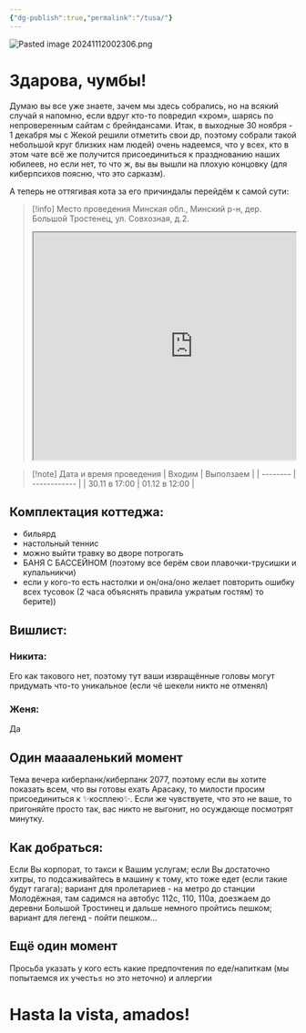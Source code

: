 ```yaml
---
{"dg-publish":true,"permalink":"/tusa/"}
---
```


![Pasted image 20241112002306.png](/img/user/Pasted%20image%2020241112002306.png)
# Здарова, чумбы!

Думаю вы все уже знаете, зачем мы здесь собрались, но на всякий случай я напомню, если вдруг кто-то повредил «хром», шарясь по непроверенным сайтам с брейндансами.
Итак, в выходные 30 ноября - 1 декабря мы с Жекой решили отметить свои др, поэтому собрали такой небольшой круг близких нам людей) очень надеемся, что у всех, кто в этом чате всё же получится присоединиться к празднованию наших юбилеев, но если нет, то что ж, вы вы вышли на плохую концовку (для киберпсихов поясню, что это сарказм).

А теперь не оттягивая кота за его причиндалы перейдём к самой сути:

> [!info] Место проведения
> Минская обл., Минский р-н, дер. Большой Тростенец, ул. Совхозная, д.2.
> <div style="position:relative;overflow:hidden;"><a href="https://yandex.by/maps/157/minsk/?utm_medium=mapframe&utm_source=maps" style="color:#eee;font-size:12px;position:absolute;top:0px;">Minsk</a><a href="https://yandex.by/maps/29630/minsk-district/house/Zk4YcQZjQEwAQFtpfXR0dnlrYw==/?ll=27.713865%2C53.857634&utm_medium=mapframe&utm_source=maps&z=17" style="color:#eee;font-size:12px;position:absolute;top:14px;">Sawgasnaja Street, 2 — Yandex Maps</a><iframe src="https://yandex.by/map-widget/v1/?ll=27.713865%2C53.857634&mode=search&ol=geo&ouri=ymapsbm1%3A%2F%2Fgeo%3Fdata%3DCgoyNDkwMjk2ODA0EqIB0JHQtdC70LDRgNGD0YHRjCwg0JzRltC90YHQutGWINGA0LDRkdC9LCDQndCw0LLQsNC00LLQvtGA0YHQutGWINGB0LXQu9GM0YHQsNCy0LXRgiwg0LLRkdGB0LrQsCDQktGP0LvRltC60ZYg0KLRgNCw0YHRhtGP0L3QtdGGLCDQodCw0Z7Qs9Cw0YHQvdCw0Y8g0LLRg9C70ZbRhtCwLCAyIgoNQrbdQRUrbldC&z=17" width="560" height="400" frameborder="1" allowfullscreen="true" style="position:relative;"></iframe></div>

> [!note] Дата и время проведения
> | Входим | Выползаем |
> | -------- | ------------ |
> | 30.11 в 17:00 | 01.12 в 12:00 |




## Комплектация коттеджа:

- бильярд
- настольный теннис
- можно выйти травку во дворе потрогать
- БАНЯ С БАССЕЙНОМ (поэтому все берём свои плавочки-трусишки и купальникчи)
- если у кого-то есть настолки и он/она/оно желает повторить ошибку всех тусовок (2 часа объяснять правила ужратым гостям) то берите))
## Вишлист: 

### Никита:

Его как такового нет, поэтому тут ваши извращённые головы могут придумать что-то уникальное (если чё шекели никто не отменял)
### Женя: 

Да 

## Один мааааленький момент 

Тема вечера киберпанк/киберпанк 2077, поэтому если вы хотите показать всем, что вы готовы ехать Арасаку, то милости просим присоединиться к ✨косплею✨. Если же чувствуете, что это не ваше, то пригоняйте просто так, вас никто не выгонит, но осуждающе посмотрят минутку.

## Как добраться: 

Eсли Вы корпорат, то такси к Вашим услугам; если Вы достаточно хитры, то подсаживайтесь в машину к тому, кто тоже едет (если такие будут гагага); вариант для пролетариев - на метро до станции Молодёжная, там садимся на автобус 112с, 110, 110а, доезжаем до деревни Большой Тростинец и дальше немного пройтись пешком; вариант для легенд - пойти пешком…


## Ещё один момент 

Просьба указать у кого есть какие предпочтения по еде/напиткам (мы попытаемся их учесть≤ но это неточно) и аллергии


# Hasta la vista, amados!